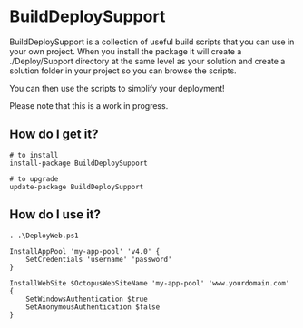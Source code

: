 BuildDeploySupport
==================

BuildDeploySupport is a collection of useful build scripts that you can use in your own project. When
you install the package it will create a ./Deploy/Support directory at the same level as your
solution and create a solution folder in your project so you can browse the scripts.

You can then use the scripts to simplify your deployment!

Please note that this is a work in progress. 

How do I get it?
----------------
    
    # to install
	install-package BuildDeploySupport

    # to upgrade
    update-package BuildDeploySupport 

How do I use it?
----------------

    . .\DeployWeb.ps1

    InstallAppPool 'my-app-pool' 'v4.0' {
        SetCredentials 'username' 'password'
    }

    InstallWebSite $OctopusWebSiteName 'my-app-pool' 'www.yourdomain.com' {
    	SetWindowsAuthentication $true
    	SetAnonymousAuthentication $false	
    }